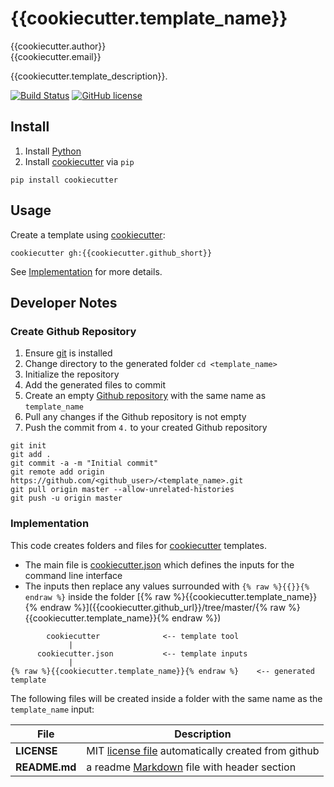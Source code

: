 # {{cookiecutter.template_name}}

{{cookiecutter.author}}  
{{cookiecutter.email}}  

{{cookiecutter.template_description}}.

[![Build Status](https://travis-ci.org/{{cookiecutter.github_short}}.svg?branch=master)](https://travis-ci.org/{{cookiecutter.github_short}})
[![GitHub license](https://img.shields.io/github/license/{{cookiecutter.github_short}}.svg)](https://github.com/{{cookiecutter.github_short}}/blob/master/LICENSE)

## Install

1. Install [Python](https://www.python.org/downloads/)
2. Install [cookiecutter](https://pypi.python.org/pypi/cookiecutter) via `pip`

```
pip install cookiecutter
```

## Usage

Create a template using [cookiecutter](https://pypi.python.org/pypi/cookiecutter):

```
cookiecutter gh:{{cookiecutter.github_short}}
```

See [Implementation](#implementation) for more details.

## Developer Notes

### Create Github Repository

1. Ensure [git](https://git-scm.com/) is installed
2. Change directory to the generated folder `cd <template_name>`
3. Initialize the repository
4. Add the generated files to commit
5. Create an empty [Github repository](https://help.github.com/articles/create-a-repo/) with the same name as `template_name`
6. Pull any changes if the Github repository is not empty
7. Push the commit from `4.` to your created Github repository

```
git init
git add .
git commit -a -m "Initial commit"
git remote add origin https://github.com/<github_user>/<template_name>.git
git pull origin master --allow-unrelated-histories
git push -u origin master
```

### Implementation

This code creates folders and files for [cookiecutter](https://pypi.python.org/pypi/cookiecutter) templates.

* The main file is [cookiecutter.json](https://github.com/rrwen/{{cookiecutter.template_name}}/blob/master/cookiecutter.json) which defines the inputs for the command line interface
* The inputs then replace any values surrounded with `{% raw %}{{}}{% endraw %}` inside the folder [{% raw %}{{cookiecutter.template_name}}{% endraw %}]({{cookiecutter.github_url}}/tree/master/{% raw %}{{cookiecutter.template_name}}{% endraw %})

```
        cookiecutter              <-- template tool
             |
      cookiecutter.json           <-- template inputs
             |
{% raw %}{{cookiecutter.template_name}}{% endraw %}    <-- generated template
```

The following files will be created inside a folder with the same name as the `template_name` input:

File | Description
--- | ---
**LICENSE** | MIT [license file](https://help.github.com/articles/licensing-a-repository/) automatically created from github
**README.md** | a readme [Markdown](https://daringfireball.net/projects/markdown/) file with header section
